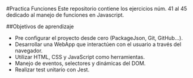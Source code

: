#Practica Funciones
Este repositorio contiene los ejercicios núm. 41 al 45 dedicado al manejo de funciones en Javascript.

##Objetivos de aprendizaje
- Pre configurar el proyecto desde cero (PackageJson, Git, GitHub...).
- Desarrollar una WebApp que interactúen con el usuario a través del navegador.
- Utilizar HTML, CSS y JavaScript como herramientas.
- Manejo de eventos, selectores y dinámicas del DOM.
- Realizar test unitario con Jest.
